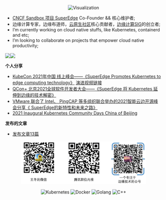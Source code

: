 <!--
[贡献3D仿真图](https://skyline.github.com/attlee-wang/2021)
-->

<p align="center">
  <img src="docs/images/attlee-git.gif" title="Visualization">
</p>


- [CNCF Sandbox 项目 SuperEdge](https://github.com/superedge/superedge) Co-Founder && 核心维护者; 
- 边缘计算专家，边缘布道师，[云原生社区](https://cloudnative.to/)核心贡献者，[边缘计算SIG](https://cloudnative.to/sig-edge/)的创立者;
- I’m currently working on cloud native stuffs, like Kubernetes, containerd and etc;
- I’m looking to collaborate on projects that empower cloud native productivity;

<!--原来的提交显示 ![](https://github-readme-stats.vercel.app/api?username=attlee-wang&theme=buefy&show_icons=true) -->
<img align="center" height="137px" src="https://github-readme-stats.vercel.app/api?username=attlee-wang&hide_border=true&show_icons=true&include_all_commits=true&line_height=21&bg_color=0,EC6C6C,FFD479,FFFC79,73FA79&theme=graywhite&locale=cn" /><img align="center" height="137px" src="https://github-readme-stats.vercel.app/api/top-langs/?username=huweihuang&hide_border=true&layout=compact&bg_color=0,73FA79,73FDFF,D783FF&theme=graywhite&locale=cn" />

**个人分享**
- [KubeCon 2021年中国 线上峰会——《SuperEdge Promotes Kubernetes to edge computing technology》](https://kccncosschn21.sched.com/event/qBoU/superedgekubernetesyi-sui-zha-ji-superedge-promoting-kubernetes-to-the-edge-of-technology-decryption-attlee-wang-roy-liang-tencent?iframe=no) [演进视频链接](https://www.youtube.com/watch?v=SjTb1ZEa8-Q)
- [QCon+ 北京2021全球软件开发者大会——《SuperEdge 将 Kubernetes 延伸到边缘的技术解密》](https://qconplus.infoq.cn/2021/beijing/presentation/3748)
- [VMware 联合了 Intel、 PingCAP 等多组织联合举办的2021智能云边开源峰会分享《 SuperEdge的新特性和未来之路》](https://cloud.tencent.com/developer/article/1883809)
- [2021 Inaugural Kubernetes Community Days China of Beijing](https://community.cncf.io/events/details/cncf-kcd-china-presents-kubernetes-community-days-china/)

**发布的文章**
- [发布文章13篇](https://github.com/attlee-wang/attlee-wang/blob/main/docs/images/article)

<div align="center">
  <img src="docs/images/QR_code.png" width=80% title="SuperEdge WeChat group">
</div>

<!--
<p align="center">
  <img src="https://github.com/uber/kraken/blob/master/assets/visualization.gif" title="Visualization">
</p>
-->


<p align="center">
  <img alt="Kubernetes" src="https://img.shields.io/static/v1?style=flat&logo=Kubernetes&label=&message=Kubernetes&color=767676">
  <img alt="Docker" src="https://img.shields.io/static/v1?style=flat&logo=Docker&label=&message=Docker&color=767676">
  <img alt="Golang" src="https://img.shields.io/static/v1?style=flat&logo=Go&label=&message=Golang&color=767676">
   <img alt="C++" src="https://img.shields.io/static/v1?style=flat&logo=Python&label=&message=Cpp&color=767676">
</p>
